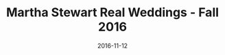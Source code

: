 ---
title: Martha Stewart Real Weddings - Fall 2016
date: 2016-11-12
summary: |
  Assael Coral Collection appears in Novembers' Martha Stewart Real Weddings & Honeymoons Fall edition. The Necklace featured is a double row Angel Skin Coral necklace, finished with a 18K Gold and Diamond clasp. This collection is exclusive to Neiman Marcus. ​​
featured_image: 2016-11-12.jpg
---